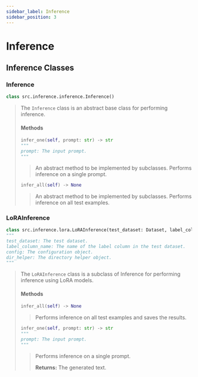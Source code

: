```yaml
---
sidebar_label: Inference
sidebar_position: 3
---
```


# Inference

## Inference Classes

### Inference

```python
class src.inference.inference.Inference()
```

> The `Inference` class is an abstract base class for performing inference.
>
> #### Methods
>
> ```python
> infer_one(self, prompt: str) -> str
> """
> prompt: The input prompt.
> """
> ```
>
> > An abstract method to be implemented by subclasses. Performs inference on a single prompt.
>
> ```python
> infer_all(self) -> None
> ```
>
> > An abstract method to be implemented by subclasses. Performs inference on all test examples.

### LoRAInference

```python
class src.inference.lora.LoRAInference(test_dataset: Dataset, label_column_name: str, config: Config, dir_helper: DirectoryHelper)
"""
test_dataset: The test dataset.
label_column_name: The name of the label column in the test dataset.
config: The configuration object.
dir_helper: The directory helper object.
"""
```

> The `LoRAInference` class is a subclass of Inference for performing inference using LoRA models.
>
> #### Methods
>
> ```python
> infer_all(self) -> None
> ```
>
> > Performs inference on all test examples and saves the results.
>
> ```python
> infer_one(self, prompt: str) -> str
> """
> prompt: The input prompt.
> """
> ```
>
> > Performs inference on a single prompt.
> >
> > **Returns:** The generated text.
